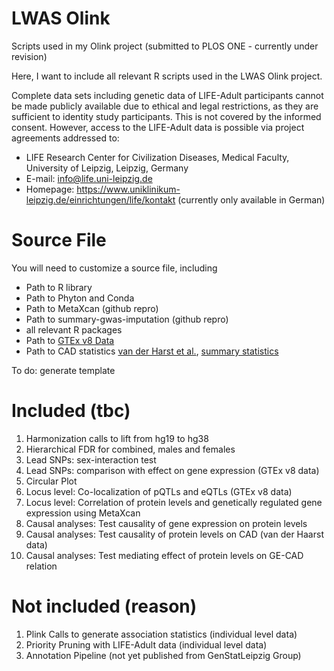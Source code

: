 # LWAS Olink

Scripts used in my Olink project (submitted to PLOS ONE - currently under revision)

Here, I want to include all relevant R scripts used in the LWAS Olink project. 

Complete data sets including genetic data of LIFE-Adult participants cannot be made publicly available due to ethical and legal restrictions, as they are sufficient to identity study participants. This is not covered by the informed consent. However, access to the LIFE-Adult data is possible via project agreements addressed to:

* LIFE Research Center for Civilization Diseases, Medical Faculty, University of Leipzig, Leipzig, Germany
* E-mail: info@life.uni-leipzig.de
* Homepage: https://www.uniklinikum-leipzig.de/einrichtungen/life/kontakt (currently only available in German)

# Source File

You will need to customize a source file, including

* Path to R library
* Path to Phyton and Conda 
* Path to MetaXcan (github repro)
* Path to summary-gwas-imputation (github repro)
* all relevant R packages
* Path to [GTEx v8 Data](https://gtexportal.org/home/protectedDataAccess)
* Path to CAD statistics [van der Harst et al.](https://www.ahajournals.org/doi/10.1161/CIRCRESAHA.117.312086?url_ver=Z39.88-2003&rfr_id=ori:rid:crossref.org&rfr_dat=cr_pub%20%200pubmed), [summary statistics](https://data.mendeley.com/datasets/gbbsrpx6bs/1)

To do: generate template

# Included (tbc)

1) Harmonization calls to lift from hg19 to hg38
2) Hierarchical FDR for combined, males and females
3) Lead SNPs: sex-interaction test
4) Lead SNPs: comparison with effect on gene expression (GTEx v8 data)
5) Circular Plot
6) Locus level: Co-localization of pQTLs and eQTLs (GTEx v8 data)
7) Locus level: Correlation of protein levels and genetically regulated gene expression using MetaXcan
8) Causal analyses: Test causality of gene expression on protein levels
9) Causal analyses: Test causality of protein levels on CAD (van der Haarst data)
10) Causal analyses: Test mediating effect of protein levels on GE-CAD relation

# Not included (reason)

1) Plink Calls to generate association statistics (individual level data)
2) Priority Pruning with LIFE-Adult data (individual level data)
3) Annotation Pipeline (not yet published from GenStatLeipzig Group)
